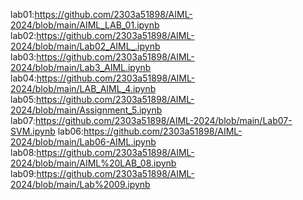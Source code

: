 lab01:https://github.com/2303a51898/AIML-2024/blob/main/AIML_LAB_01.ipynb
lab02:https://github.com/2303a51898/AIML-2024/blob/main/Lab02_AIML_.ipynb
lab03:https://github.com/2303a51898/AIML-2024/blob/main/Lab3_AIML.ipynb
lab04:https://github.com/2303a51898/AIML-2024/blob/main/LAB_AIML_4.ipynb
lab05:https://github.com/2303a51898/AIML-2024/blob/main/Assignment_5.ipynb
lab07:https://github.com/2303a51898/AIML-2024/blob/main/Lab07-SVM.ipynb
lab06:https://github.com/2303a51898/AIML-2024/blob/main/Lab06-AIML.ipynb
lab08:https://github.com/2303a51898/AIML-2024/blob/main/AIML%20LAB_08.ipynb
lab09:https://github.com/2303a51898/AIML-2024/blob/main/Lab%2009.ipynb
